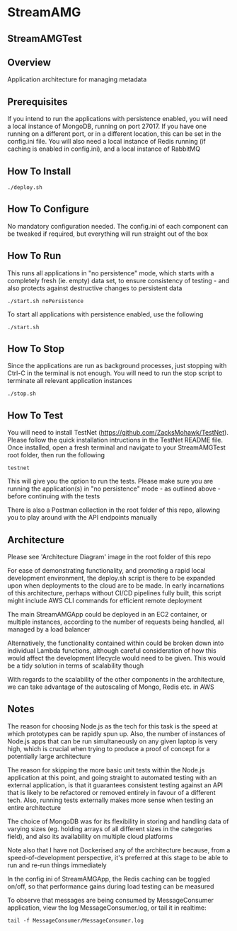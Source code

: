 # StreamAMG
## StreamAMGTest

## Overview

Application architecture for managing metadata

## Prerequisites

If you intend to run the applications with persistence enabled, you will need a local instance of MongoDB, running on port 27017. If you have one running on a different port, or in a different location, this can be set in the config.ini file. You will also need a local instance of Redis running (if caching is enabled in config.ini), and a local instance of RabbitMQ

## How To Install

	./deploy.sh

## How To Configure

No mandatory configuration needed. The config.ini of each component can be tweaked if required, but everything will run straight out of the box

## How To Run

This runs all applications in "no persistence" mode, which starts with a completely fresh (ie. empty) data set, to ensure consistency of testing - and also protects against destructive changes to persistent data

	./start.sh noPersistence

To start all applications with persistence enabled, use the following

	./start.sh

## How To Stop

Since the applications are run as background processes, just stopping with Ctrl-C in the terminal is not enough. You will need to run the stop script to terminate all relevant application instances

	./stop.sh

## How To Test

You will need to install TestNet (https://github.com/ZacksMohawk/TestNet). Please follow the quick installation intructions in the TestNet README file. Once installed, open a fresh terminal and navigate to your StreamAMGTest root folder, then run the following

	testnet

This will give you the option to run the tests. Please make sure you are running the application(s) in "no persistence" mode - as outlined above - before continuing with the tests

There is also a Postman collection in the root folder of this repo, allowing you to play around with the API endpoints manually



## Architecture

Please see 'Architecture Diagram' image in the root folder of this repo

For ease of demonstrating functionality, and promoting a rapid local development environment, the deploy.sh script is there to be expanded upon when deployments to the cloud are to be made. In early incarnations of this architecture, perhaps without CI/CD pipelines fully built, this script might include AWS CLI commands for efficient remote deployment

The main StreamAMGApp could be deployed in an EC2 container, or multiple instances, according to the number of requests being handled, all managed by a load balancer

Alternatively, the functionality contained within could be broken down into individual Lambda functions, although careful consideration of how this would affect the development lifecycle would need to be given. This would be a tidy solution in terms of scalability though

With regards to the scalability of the other components in the architecture, we can take advantage of the autoscaling of Mongo, Redis etc. in AWS


## Notes

The reason for choosing Node.js as the tech for this task is the speed at which prototypes can be rapidly spun up. Also, the number of instances of Node.js apps that can be run simultaneously on any given laptop is very high, which is crucial when trying to produce a proof of concept for a potentially large architecture

The reason for skipping the more basic unit tests within the Node.js application at this point, and going straight to automated testing with an external application, is that it guarantees consistent testing against an API that is likely to be refactored or removed entirely in favour of a different tech. Also, running tests externally makes more sense when testing an entire architecture

The choice of MongoDB was for its flexibility in storing and handling data of varying sizes (eg. holding arrays of all different sizes in the categories field), and also its availability on multiple cloud platforms

Note also that I have not Dockerised any of the architecture because, from a speed-of-development perspective, it's preferred at this stage to be able to run and re-run things immediately

In the config.ini of StreamAMGApp, the Redis caching can be toggled on/off, so that performance gains during load testing can be measured

To observe that messages are being consumed by MessageConsumer application, view the log MessageConsumer.log, or tail it in realtime:

	tail -f MessageConsumer/MessageConsumer.log
